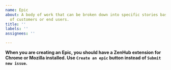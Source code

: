 ```yaml
---
name: Epic
about: A body of work that can be broken down into specific stories based on the needs/requests
  of customers or end users.
title: ''
labels: ''
assignees: ''

---
```


**When you are creating an Epic, you should have a ZenHub extension for Chrome or Mozilla installed. Use `Create an epic` button instead of `Submit new issue`.**
